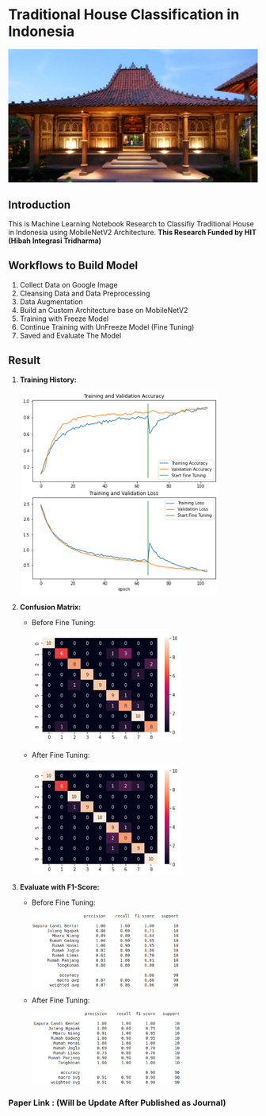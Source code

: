 # Traditional House Classification in Indonesia
<center><img src="assets/intro.jpg" width="800px"/></center>

## Introduction
This is Machine Learning Notebook Research to Classifiy Traditional House in Indonesia using MobileNetV2 Architecture.
<b>This Research Funded by HIT (Hibah Integrasi Tridharma)</b>

## Workflows to Build Model
1. Collect Data on Google Image
2. Cleansing Data and Data Preprocessing
3. Data Augmentation
4. Build an Custom Architecture base on MobileNetV2
5. Training with Freeze Model
6. Continue Training with UnFreeze Model (Fine Tuning)
7. Saved and Evaluate The Model

## Result
1. <b>Training History:</b>

    <img src="assets/history_training.png" width="400px"/>

2. <b>Confusion Matrix:</b>
    - Before Fine Tuning:

        <img src="assets/cm_before_finetune.png" width="300px"/>
    
    - After Fine Tuning:
    
        <img src="assets/cm_after_finetune.png" width="300px"/>

3. <b>Evaluate with F1-Score:</b>
    - Before Fine Tuning:

        <img src="assets/f1score_before_finetune.png" width="300px"/>
    
    - After Fine Tuning:
    
        <img src="assets/f1score_after_finetune.png" width="300px"/>

### Paper Link : (Will be Update After Published as Journal)
